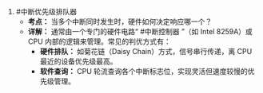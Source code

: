 1. #中断优先级排队器  
	*   **考点：** 当多个中断同时发生时，硬件如何决定响应哪一个？
    *   **详解：** 通常由一个专门的硬件电路“ #中断控制器 ”（如 Intel 8259A）或 CPU 内部的逻辑来管理。常见的判优方式有：
        *   **硬件排队：** 如菊花链（Daisy Chain）方式，信号串行传递，离 CPU 最近的设备优先级最高。
        *   **软件查询：** CPU 轮流查询各个中断标志位，实现灵活但速度较慢的优先级管理。